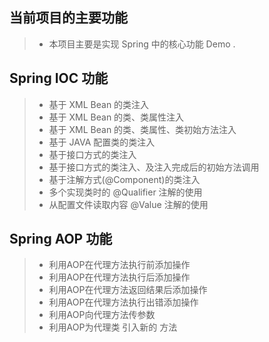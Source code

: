 当前项目的主要功能
------------------
>* 本项目主要是实现 Spring 中的核心功能 Demo .

Spring IOC 功能
---------------------------------------------
>* 基于 XML Bean 的类注入
>* 基于 XML Bean 的类、类属性注入 
>* 基于 XML Bean 的类、类属性、类初始方法注入 
>* 基于 JAVA 配置类的类注入
>* 基于接口方式的类注入
>* 基于接口方式的类注入、及注入完成后的初始方法调用
>* 基于注解方式(@Component)的类注入
>* 多个实现类时的 @Qualifier 注解的使用
>* 从配置文件读取内容 @Value 注解的使用 

Spring AOP 功能
---------------------------------------------
>* 利用AOP在代理方法执行前添加操作
>* 利用AOP在代理方法执行后添加操作
>* 利用AOP在代理方法返回结果后添加操作
>* 利用AOP在代理方法执行出错添加操作
>* 利用AOP向代理方法传参数
>* 利用AOP为代理类 引入新的 方法